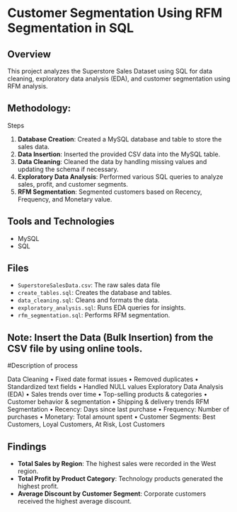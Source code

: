 # Customer Segmentation Using RFM Segmentation in SQL

## Overview

This project analyzes the Superstore Sales Dataset using SQL for data cleaning, exploratory data analysis (EDA), and customer segmentation using RFM analysis.



## Methodology:
Steps
1. **Database Creation**: Created a MySQL database and table to store the sales data.
2. **Data Insertion**: Inserted the provided CSV data into the MySQL table.
3. **Data Cleaning**: Cleaned the data by handling missing values and updating the schema if necessary.
4. **Exploratory Data Analysis**: Performed various SQL queries to analyze sales, profit, and customer segments.
5. **RFM Segmentation**: Segmented customers based on Recency, Frequency, and Monetary value.


## Tools and Technologies
- MySQL
- SQL

## Files
 -  `SuperstoreSalesData.csv`: The raw sales data file
- `create_tables.sql`: Creates the database and tables.
- `data_cleaning.sql`: Cleans and formats the data.
- `exploratory_analysis.sql`: Runs EDA queries for insights.
- `rfm_segmentation.sql`: Performs RFM segmentation.

## Note: Insert the Data (Bulk Insertion) from the CSV file by using online tools.


#Description of process

Data Cleaning
   •	Fixed date format issues
   •	Removed duplicates
   •	Standardized text fields
   •	Handled NULL values
Exploratory Data Analysis (EDA)
   •	Sales trends over time
   •	Top-selling products & categories
   •	Customer behavior & segmentation
   •	Shipping & delivery trends
RFM Segmentation
   •	Recency: Days since last purchase
   •	Frequency: Number of purchases
   •	Monetary: Total amount spent
   •	Customer Segments: Best Customers, Loyal Customers, At Risk, Lost Customers


## Findings
- **Total Sales by Region**: The highest sales were recorded in the West region.
- **Total Profit by Product Category**: Technology products generated the highest profit.
- **Average Discount by Customer Segment**: Corporate customers received the highest average discount.


